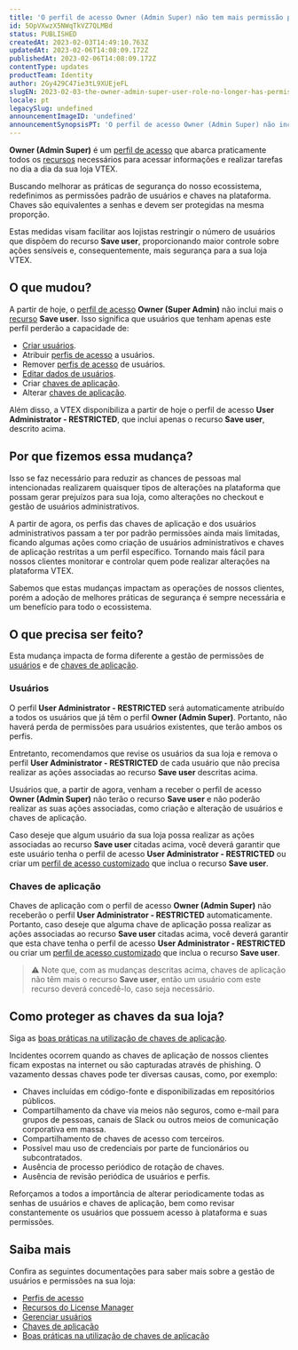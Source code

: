 ```yaml
---
title: 'O perfil de acesso Owner (Admin Super) não tem mais permissão para criação de usuários'
id: 5OpVXwzX5NWqTkVZ7QLMBd
status: PUBLISHED
createdAt: 2023-02-03T14:49:10.763Z
updatedAt: 2023-02-06T14:08:09.172Z
publishedAt: 2023-02-06T14:08:09.172Z
contentType: updates
productTeam: Identity
author: 2Gy429C47ie3tL9XUEjeFL
slugEN: 2023-02-03-the-owner-admin-super-user-role-no-longer-has-permission-to-create-users
locale: pt
legacySlug: undefined
announcementImageID: 'undefined'
announcementSynopsisPT: 'O perfil de acesso Owner (Admin Super) não inclui mais o recurso Save user, ligado a ações de gerenciamento de usuários.'
---
```


**Owner (Admin Super)** é um [perfil de acesso](/pt/tutorial/perfis-de-acesso--7HKK5Uau2H6wxE1rH5oRbc) que abarca praticamente todos os [recursos](/pt/tutorial/license-manager-resources--3q6ztrC8YynQf6rdc6euk3) necessários para acessar informações e realizar tarefas no dia a dia da sua loja VTEX.

Buscando melhorar as práticas de segurança do nosso ecossistema, redefinimos as permissões padrão de usuários e chaves na plataforma. Chaves são equivalentes a senhas e devem ser protegidas na mesma proporção.

Estas medidas visam facilitar aos lojistas restringir o número de usuários que dispõem do recurso **Save user**, proporcionando maior controle sobre ações sensíveis e, consequentemente, mais segurança para a sua loja VTEX.

## O que mudou?

A partir de hoje, o [perfil de acesso](/pt/tutorial/perfis-de-acesso--7HKK5Uau2H6wxE1rH5oRbc) **Owner (Super Admin)** não inclui mais o [recurso](/pt/tutorial/license-manager-resources--3q6ztrC8YynQf6rdc6euk3) **Save user**. Isso significa que usuários que tenham apenas este perfil perderão a capacidade de:
- [Criar usuários](/pt/tutorial/gerenciando-usuarios--tutorials_512).
- Atribuir [perfis de acesso](/pt/tutorial/perfis-de-acesso--7HKK5Uau2H6wxE1rH5oRbc) a usuários.
- Remover [perfis de acesso](/pt/tutorial/perfis-de-acesso--7HKK5Uau2H6wxE1rH5oRbc) de usuários.
- [Editar dados de usuários](/pt/tutorial/gerenciando-usuarios--tutorials_512#editando-usuarios).
- Criar [chaves de aplicação](/pt/tutorial/chaves-de-aplicacao--2iffYzlvvz4BDMr6WGUtet).
- Alterar [chaves de aplicação](/pt/tutorial/chaves-de-aplicacao--2iffYzlvvz4BDMr6WGUtet).

Além disso, a VTEX disponibiliza a partir de hoje o perfil de acesso **User Administrator - RESTRICTED**, que inclui apenas o recurso **Save user**, descrito acima.

## Por que fizemos essa mudança?

Isso se faz necessário para reduzir as chances de pessoas mal intencionadas realizarem quaisquer tipos de alterações na plataforma que possam gerar prejuízos para sua loja, como alterações no checkout e gestão de usuários administrativos.

A partir de agora, os perfis das chaves de aplicação e dos usuários administrativos passam a ter por padrão permissões ainda mais limitadas, ficando algumas ações como criação de usuários administrativos e chaves de aplicação restritas a um perfil específico. Tornando mais fácil para nossos clientes monitorar e controlar quem pode realizar alterações na plataforma VTEX.

Sabemos que estas mudanças impactam as operações de nossos clientes, porém a adoção de melhores práticas de segurança é sempre necessária e um benefício para todo o ecossistema.

## O que precisa ser feito?

Esta mudança impacta de forma diferente a gestão de permissões de [usuários](#usuarios) e de [chaves de aplicação](#chaves-de-aplicacao).

### Usuários

O perfil **User Administrator - RESTRICTED** será automaticamente atribuído a todos os usuários que já têm o perfil **Owner (Admin Super)**. Portanto, não haverá perda de permissões para usuários existentes, que terão ambos os perfis.

Entretanto, recomendamos que revise os usuários da sua loja e remova o perfil **User Administrator - RESTRICTED** de cada usuário que não precisa realizar as ações associadas ao recurso **Save user** descritas acima.

Usuários que, a partir de agora, venham a receber o perfil de acesso **Owner (Admin Super)** não terão o recurso **Save user** e não poderão realizar as suas ações associadas, como criação e alteração de usuários e chaves de aplicação.

Caso deseje que algum usuário da sua loja possa realizar as ações associadas ao recurso **Save user** citadas acima, você deverá garantir que este usuário tenha o perfil de acesso **User Administrator - RESTRICTED** ou criar um [perfil de acesso customizado](/pt/tutorial/perfis-de-acesso--7HKK5Uau2H6wxE1rH5oRbc#tipos-de-perfis) que inclua o recurso **Save user**.

### Chaves de aplicação

Chaves de aplicação com o perfil de acesso **Owner (Admin Super)** não receberão o perfil **User Administrator - RESTRICTED** automaticamente. Portanto, caso deseje que alguma chave de aplicação possa realizar as ações associadas ao recurso **Save user** citadas acima, você deverá garantir que esta chave tenha o perfil de acesso **User Administrator - RESTRICTED** ou criar um [perfil de acesso customizado](/pt/tutorial/perfis-de-acesso--7HKK5Uau2H6wxE1rH5oRbc#tipos-de-perfis) que inclua o recurso **Save user**.

> ⚠️ Note que, com as mudanças descritas acima, chaves de aplicação não têm mais o recurso **Save user**, então um usuário com este recurso deverá concedê-lo, caso seja necessário.

## Como proteger as chaves da sua loja?

Siga as [boas práticas na utilização de chaves de aplicação](/pt/tutorial/boas-praticas-chaves-de-aplicacao--7b6nD1VMHa49aI5brlOvJm).

Incidentes ocorrem quando as chaves de aplicação de nossos clientes ficam expostas na internet ou são capturadas através de phishing. O vazamento dessas chaves pode ter diversas causas, como, por exemplo:

- Chaves incluídas em código-fonte e disponibilizadas em repositórios públicos.
- Compartilhamento da chave via meios não seguros, como e-mail para grupos de pessoas, canais de Slack ou outros meios de comunicação corporativa em massa.
- Compartilhamento de chaves de acesso com terceiros.
- Possível mau uso de credenciais por parte de funcionários ou subcontratados.
- Ausência de processo periódico de rotação de chaves.
- Ausência de revisão periódica de usuários e perfis.

Reforçamos a todos a importância de alterar periodicamente todas as senhas de usuários e chaves de aplicação, bem como revisar constantemente os usuários que possuem acesso à plataforma e suas permissões.

## Saiba mais

Confira as seguintes documentações para saber mais sobre a gestão de usuários e permissões na sua loja:
- [Perfis de acesso](/pt/tutorial/perfis-de-acesso--7HKK5Uau2H6wxE1rH5oRbc)
- [Recursos do License Manager](/pt/tutorial/recursos-do-license-manager--3q6ztrC8YynQf6rdc6euk3)
- [Gerenciar usuários](/pt/tutorial/gerenciando-usuarios--tutorials_512)
- [Chaves de aplicação](/pt/tutorial/chaves-de-aplicacao--2iffYzlvvz4BDMr6WGUtet)
- [Boas práticas na utilização de chaves de aplicação](/pt/tutorial/boas-praticas-chaves-de-aplicacao--7b6nD1VMHa49aI5brlOvJm)

